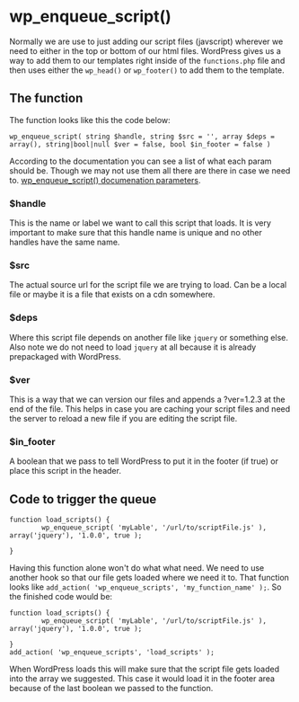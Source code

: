 # wp\_enqueue\_script()

Normally we are use to just adding our script files (javscript) wherever we need to either in the top or bottom of our html files. WordPress gives us a way to add them to our templates right inside of the `functions.php` file and then uses either the `wp_head()` or `wp_footer()` to add them to the template.

## The function

The function looks like this the code below:

```
wp_enqueue_script( string $handle, string $src = '', array $deps = array(), string|bool|null $ver = false, bool $in_footer = false )
```

According to the documentation you can see a list of what each param should be. Though we may not use them all there are there in case we need to. [wp_enqueue_script() documenation parameters](https://developer.wordpress.org/reference/functions/wp_enqueue_script/#parameters).

### $handle

This is the name or label we want to call this script that loads. It is very important to make sure that this handle name is unique and no other handles have the same name.

### $src

The actual source url for the script file we are trying to load. Can be a local file or maybe it is a file that exists on a cdn somewhere.

### $deps

Where this script file depends on another file like `jquery` or something else. Also note we do not need to load `jquery` at all because it is already prepackaged with WordPress.

### $ver

This is a way that we can version our files and appends a ?ver=1.2.3 at the end of the file. This helps in case you are caching your script files and need the server to reload a new file if you are editing the script file.

### $in_footer

A boolean that we pass to tell WordPress to put it in the footer (if true) or place this script in the header.

## Code to trigger the queue

```
function load_scripts() {
		wp_enqueue_script( 'myLable', '/url/to/scriptFile.js' ), array('jquery'), '1.0.0', true );

}
```

Having this function alone won't do what what need. We need to use another hook so that our file gets loaded where we need it to. That function looks like `add_action( 'wp_enqueue_scripts', 'my_function_name' );`. So the finished code would be:

```
function load_scripts() {
		wp_enqueue_script( 'myLable', '/url/to/scriptFile.js' ), array('jquery'), '1.0.0', true );

}
add_action( 'wp_enqueue_scripts', 'load_scripts' );
```

When WordPress loads this will make sure that the script file gets loaded into the array we suggested. This case it would load it in the footer area because of the last boolean we passed to the function.